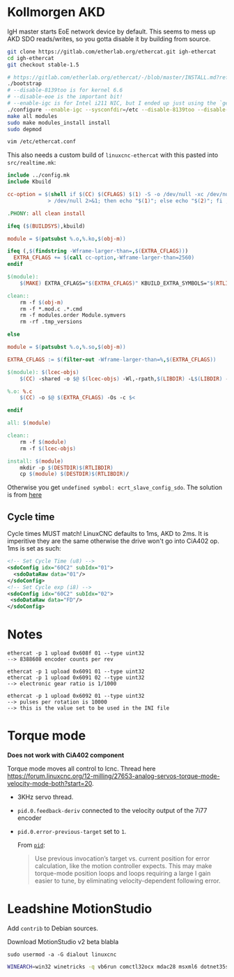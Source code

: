 # Kollmorgen AKD

IgH master starts EoE network device by default. This seems to mess up AKD SDO reads/writes, so you gotta disable it by building from source.

```bash
git clone https://gitlab.com/etherlab.org/ethercat.git igh-ethercat
cd igh-ethercat
git checkout stable-1.5

# https://gitlab.com/etherlab.org/ethercat/-/blob/master/INSTALL.md?ref_type=heads
./bootstrap
# --disable-8139too is for kernel 6.6
# --disable-eoe is the important bit!
# --enable-igc is for Intel i211 NIC, but I ended up just using the `generic` driver anyway
./configure --enable-igc --sysconfdir=/etc --disable-8139too --disable-eoe
make all modules
sudo make modules_install install
sudo depmod

vim /etc/ethercat.conf
```

This also needs a custom build of `linuxcnc-ethercat` with this pasted into `src/realtime.mk`:

```makefile
include ../config.mk
include Kbuild

cc-option = $(shell if $(CC) $(CFLAGS) $(1) -S -o /dev/null -xc /dev/null \
             > /dev/null 2>&1; then echo "$(1)"; else echo "$(2)"; fi ;)

.PHONY: all clean install

ifeq ($(BUILDSYS),kbuild)

module = $(patsubst %.o,%.ko,$(obj-m))

ifeq (,$(findstring -Wframe-larger-than=,$(EXTRA_CFLAGS)))
  EXTRA_CFLAGS += $(call cc-option,-Wframe-larger-than=2560)
endif

$(module):
	$(MAKE) EXTRA_CFLAGS="$(EXTRA_CFLAGS)" KBUILD_EXTRA_SYMBOLS="$(RTLIBDIR)/Module.symvers $(RTAIDIR)/modules/ethercat/Module.symvers" -C $(KERNELDIR) SUBDIRS=`pwd` CC=$(CC) V=0 modules

clean::
	rm -f $(obj-m)
	rm -f *.mod.c .*.cmd
	rm -f modules.order Module.symvers
	rm -rf .tmp_versions

else

module = $(patsubst %.o,%.so,$(obj-m))

EXTRA_CFLAGS := $(filter-out -Wframe-larger-than=%,$(EXTRA_CFLAGS))

$(module): $(lcec-objs)
	$(CC) -shared -o $@ $(lcec-objs) -Wl,-rpath,$(LIBDIR) -L$(LIBDIR) -llinuxcnchal -lethercat -lrt

%.o: %.c
	$(CC) -o $@ $(EXTRA_CFLAGS) -Os -c $<

endif

all: $(module)

clean::
	rm -f $(module)
	rm -f $(lcec-objs)

install: $(module)
	mkdir -p $(DESTDIR)$(RTLIBDIR)
	cp $(module) $(DESTDIR)$(RTLIBDIR)/
```

Otherwise you get `undefined symbol: ecrt_slave_config_sdo`. The solution is from [here](https://www.forum.linuxcnc.org/9-installing-linuxcnc/41983-linuxcnc-ethercat-undefined-symbol-ecrt-slave-config-sdo#203252)

## Cycle time

Cycle times MUST match! LinuxCNC defaults to 1ms, AKD to 2ms. It is imperitive they are the same otherwise the drive won't go into CiA402 op. 1ms is set as such:

```xml
<!-- Set Cycle Time (u8) -->
<sdoConfig idx="60C2" subIdx="01">
  <sdoDataRaw data="01"/>
</sdoConfig>
<!-- Set Cycle exp (i8) -->
<sdoConfig idx="60C2" subIdx="02">
 <sdoDataRaw data="FD"/>
</sdoConfig>
```

# Notes 

```
ethercat -p 1 upload 0x608f 01 --type uint32
--> 8388608 encoder counts per rev

ethercat -p 1 upload 0x6091 01 --type uint32
ethercat -p 1 upload 0x6091 02 --type uint32
--> electronic gear ratio is 1/1000

ethercat -p 1 upload 0x6092 01 --type uint32
--> pulses per rotation is 10000
--> this is the value set to be used in the INI file
```

# Torque mode

**Does not work with CiA402 component**

Torque mode moves all control to lcnc. Thread here <https://forum.linuxcnc.org/12-milling/27653-analog-servos-torque-mode-velocity-mode-both?start=20>.

- 3KHz servo thread.
- `pid.0.feedback-deriv` connected to the velocity output of the 7i77 encoder
- `pid.0.error-previous-target` set to `1`.

	From [`pid`](http://linuxcnc.org/docs/html/man/man9/pid.9.html):

	> Use previous invocation’s target vs. current position for error calculation, like the motion controller expects. This may make torque-mode position loops and loops requiring a large I gain easier to tune, by eliminating velocity-dependent following error.

# Leadshine MotionStudio

Add `contrib` to Debian sources.

Download MotionStudio v2 beta blabla

`sudo usermod -a -G dialout linuxcnc`

```bash
WINEARCH=win32 winetricks -q vb6run comctl32ocx mdac28 msxml6 dotnet35sp1 dsdmo jet40 dotnet20sp2
```

